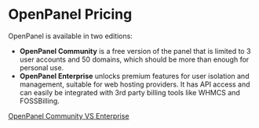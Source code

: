 # OpenPanel Pricing

OpenPanel is available in two editions:

- **OpenPanel Community** is a free version of the panel that is limited to 3 user accounts and 50 domains, which should be more than enough for personal use.
- **OpenPanel Enterprise** unlocks premium features for user isolation and management, suitable for web hosting providers. It has API access and can easily be integrated with 3rd party billing tools like WHMCS and FOSSBilling.

[OpenPanel Community VS Enterprise](/enterprise)
